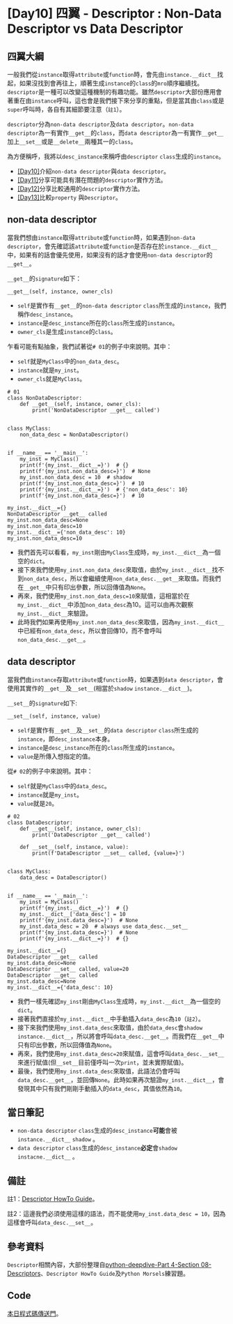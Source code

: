 # [Day10] 四翼 - Descriptor : Non-Data Descriptor vs Data Descriptor

## 四翼大綱
一般我們從`instance`取得`attribute`或`function`時，會先由`instance.__dict__`找起，如果沒找到會再往上，順著生成`instance`的`class`的`mro`順序繼續找。`descriptor`是一種可以改變這種機制的有趣功能。雖然`descriptor`大部份應用會著重在由`instance`呼叫，這也會是我們接下來分享的重點，但是當其由`class`或是`super`呼叫時，各自有其細節要注意（`註1`）。

`descriptor`分為`non-data descriptor`及`data descriptor`。`non-data descriptor`為一有實作`__get__`的`class`，而`data descriptor`為一有實作`__get__`加上`__set__`或是`__delete__`兩種其一的`class`。

為方便稱呼，我將以`desc_instance`來稱呼由`descriptor` `class`生成的`instance`。

* [[Day10]](https://ithelp.ithome.com.tw/articles/10317762)介紹`non-data descriptor`與`data descriptor`。
* [[Day11]](https://ithelp.ithome.com.tw/articles/10317763)分享可能具有潛在問題的`descriptor`實作方法。
* [[Day12]](https://ithelp.ithome.com.tw/articles/10317764)分享比較通用的`descriptor`實作方法。
* [[Day13]](https://ithelp.ithome.com.tw/articles/10317765)比較`property` 與`Descriptor`。

## non-data descriptor
當我們想由`instance`取得`attribute`或`function`時，如果遇到`non-data descriptor`，會先確認該`attribute`或`function`是否存在於`instance.__dict__`中，如果有的話會優先使用，如果沒有的話才會使用`non-data descriptor`的`__get__`。

`__get__`的`signature`如下：
```python=
__get__(self, instance, owner_cls)
```
* `self`是實作有`__get__`的`non-data descriptor` `class`所生成的`instance`，我們稱作`desc_instance`。
* `instance`是`desc_instance`所在的`class`所生成的`instance`。
* `owner_cls`是生成`instance`的`class`。

乍看可能有點抽象，我們試著從`# 01`的例子中來說明。其中：
* `self`就是`MyClass`中的`non_data_desc`。
* `instance`就是`my_inst`。
* `owner_cls`就是`MyClass`。

```python=
# 01
class NonDataDescriptor:
    def __get__(self, instance, owner_cls):
        print('NonDataDescriptor __get__ called')


class MyClass:
    non_data_desc = NonDataDescriptor()


if __name__ == '__main__':
    my_inst = MyClass()
    print(f'{my_inst.__dict__=}')  # {}
    print(f'{my_inst.non_data_desc=}')  # None
    my_inst.non_data_desc = 10  # shadow
    print(f'{my_inst.non_data_desc=}')  # 10
    print(f'{my_inst.__dict__=}')  # {'non_data_desc': 10}
    print(f'{my_inst.non_data_desc=}')  # 10
```
```
my_inst.__dict__={}
NonDataDescriptor __get__ called
my_inst.non_data_desc=None
my_inst.non_data_desc=10
my_inst.__dict__={'non_data_desc': 10}
my_inst.non_data_desc=10
```
* 我們首先可以看看，`my_inst`剛由`MyClass`生成時，`my_inst.__dict__`為一個空的`dict`。
* 接下來我們使用`my_inst.non_data_desc`來取值，由於`my_inst.__dict__`找不到`non_data_desc`，所以會繼續使用`non_data_desc.__get__`來取值。而我們在`__get__`中只有印出參數，所以回傳值為`None`。
* 再來，我們使用`my_inst.non_data_desc=10`來賦值，這相當於在`my_inst.__dict__`中添加`non_data_desc`為10。這可以由再次觀察`my_inst.__dict__`來驗證。
* 此時我們如果再使用`my_inst.non_data_desc`來取值，因為`my_inst.__dict__`中已經有`non_data_desc`，所以會回傳10，而不會呼叫`non_data_desc.__get__`。


## data descriptor

當我們由`instance`存取`attribute`或`function`時，如果遇到`data descriptor`，會使用其實作的`__get__`及`__set__`(相當於`shadow` `instance.__dict__`)。

`__set__`的`signature`如下:
```python=
__set__(self, instance, value)
```
* `self`是實作有`__get__`及`__set__`的`data descriptor` `class`所生成的`instance`，即`desc_instance`本身。
* `instance`是`desc_instance`所在的`class`所生成的`instance`。
* `value`是所傳入想指定的值。

從`# 02`的例子中來說明。其中：
* `self`就是`MyClass`中的`data_desc`。
* `instance`就是`my_inst`。
* `value`就是`20`。

```python=
# 02
class DataDescriptor:
    def __get__(self, instance, owner_cls):
        print('DataDescriptor __get__ called')

    def __set__(self, instance, value):
        print(f'DataDescriptor __set__ called, {value=}')


class MyClass:
    data_desc = DataDescriptor()


if __name__ == '__main__':
    my_inst = MyClass()
    print(f'{my_inst.__dict__=}')  # {}
    my_inst.__dict__['data_desc'] = 10
    print(f'{my_inst.data_desc=}')  # None
    my_inst.data_desc = 20  # always use data_desc.__set__
    print(f'{my_inst.data_desc=}')  # None
    print(f'{my_inst.__dict__=}')  # {}
```
```
my_inst.__dict__={}
DataDescriptor __get__ called
my_inst.data_desc=None
DataDescriptor __set__ called, value=20
DataDescriptor __get__ called
my_inst.data_desc=None
my_inst.__dict__={'data_desc': 10}
```
* 我們一樣先確認`my_inst`剛由`MyClass`生成時，`my_inst.__dict__`為一個空的`dict`。
* 接著我們直接於`my_inst.__dict__`中手動插入`data_desc`為`10`（`註2`）。
* 接下來我們使用`my_inst.data_desc`來取值，由於`data_desc`會`shadow` `instance.__dict__`，所以將會呼叫`data_desc.__get__`。而我們在`__get__`中只有印出參數，所以回傳值為`None`。
* 再來，我們使用`my_inst.data_desc=20`來賦值，這會呼叫`data_desc.__set__`來進行賦值(但`__set__`目前僅呼叫一次`print`，並未實際賦值)。
* 最後，我們使用`my_inst.data_desc`來取值，此語法仍會呼叫`data_desc.__get__`，並回傳`None`。此時如果再次驗證`my_inst.__dict__`，會發現其中只有我們剛剛手動插入的`data_desc`，其值依然為`10`。

## 當日筆記
* `non-data descriptor` `class`生成的`desc_instance`**可能**會被`instance.__dict__` `shadow` 。
* `data descriptor` `class`生成的`desc_instance`**必定**會`shadow` `instacne.__dict__` 。

## 備註
註1：[Descriptor HowTo Guide](https://docs.python.org/3/howto/descriptor.html#overview-of-descriptor-invocation)。

註2：這邊我們必須使用這樣的語法，而不能使用`my_inst.data_desc = 10`，因為這樣會呼叫`data_desc.__set__`。


## 參考資料
`Descriptor`相關內容，大部份整理自[python-deepdive-Part 4-Section 08-Descriptors](https://github.com/fbaptiste/python-deepdive/tree/main/Part%204/Section%2008%20-%20Descriptors)、`Descriptor HowTo Guide`及`Python Morsels`練習題。


## Code
[本日程式碼傳送門](https://github.com/jrycw/py10wings/tree/master/src/04_descriptor/day10_nondata_vs_data_desc)。
